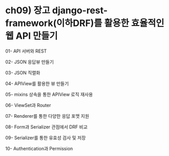 # ch09) 장고 django-rest-framework(이하DRF)를 활용한 효율적인 웹 API 만들기
01- API 서버와 REST

02- JSON 응답뷰 만들기

03- JSON 직렬화

04- APIView를 활용한 뷰 만들기

05- mixins 상속을 통한 APIView 로직 재사용

06- ViewSet과 Router

07- Renderer를 통한 다양한 응답 포맷 지원

08- Form과 Serializer 관점에서 DRF 비교

09- Serializer를 통한 유효성 검사 및 저장

10- Authentication과 Permission